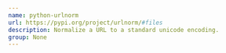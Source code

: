 ```yaml
---
name: python-urlnorm
url: https://pypi.org/project/urlnorm/#files
description: Normalize a URL to a standard unicode encoding.
group: None
---
```

